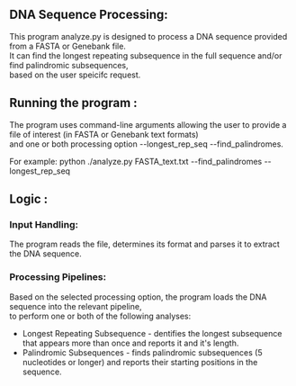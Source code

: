 ## DNA Sequence Processing:

This program analyze.py is designed to process a DNA sequence provided from a FASTA or Genebank file. <br>
It can find the longest repeating subsequence in the full sequence and/or find palindromic subsequences,<br>
based on the user speicifc request. 

## Running the program : 
The program uses command-line arguments allowing the user to provide a file of interest (in FASTA or Genebank text formats) <br>
and one or both  processing option  --longest_rep_seq  --find_palindromes. 

For example: python ./analyze.py  FASTA_text.txt --find_palindromes --longest_rep_seq

## Logic :  

### Input Handling:
The program reads the file, determines its format and parses it to extract the DNA sequence.

### Processing Pipelines:
Based on the selected processing option, the program loads the DNA sequence into the relevant pipeline, <br>
to perform one or both of the following analyses:
- Longest Repeating Subsequence - dentifies the longest subsequence that appears more than once and reports it and it's length.
- Palindromic Subsequences - finds palindromic subsequences (5 nucleotides or longer) and reports their starting positions in the sequence.


